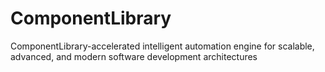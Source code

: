 # ComponentLibrary
ComponentLibrary-accelerated intelligent automation engine for scalable, advanced, and modern software development architectures
